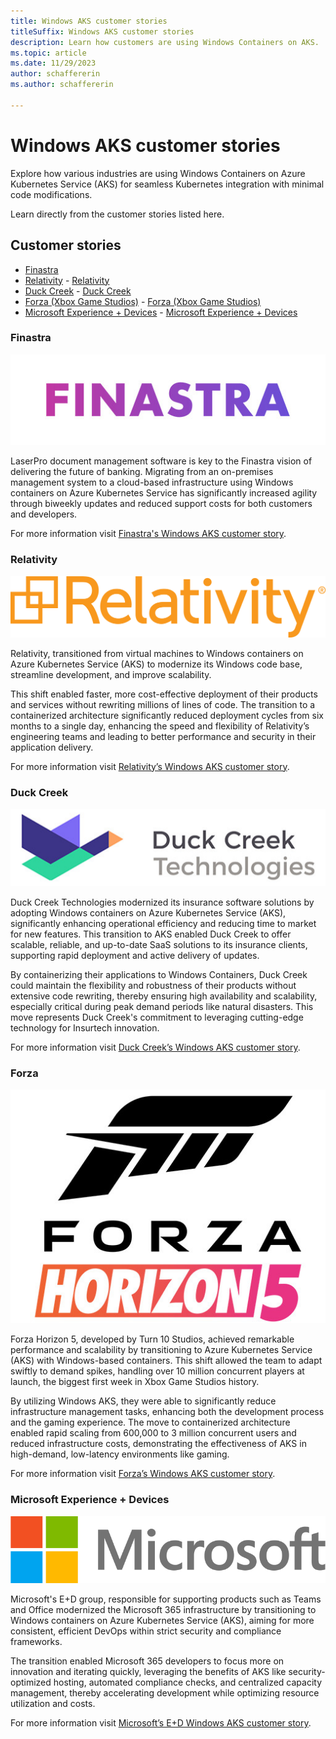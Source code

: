 ```yaml
---
title: Windows AKS customer stories
titleSuffix: Windows AKS customer stories
description: Learn how customers are using Windows Containers on AKS.
ms.topic: article
ms.date: 11/29/2023
author: schaffererin
ms.author: schaffererin

---
```


# Windows AKS customer stories 

Explore how various industries are using Windows Containers on Azure Kubernetes Service (AKS) for seamless Kubernetes integration with minimal code modifications. 

Learn directly from the customer stories listed here.

## Customer stories 
- [Finastra](#finastra)
- [Relativity](#relativity)	- [Relativity](#relativity)
- [Duck Creek](#duck-creek)	- [Duck Creek](#duck-creek)
- [Forza (Xbox Game Studios)](#forza)	- [Forza (Xbox Game Studios)](#forza)
- [Microsoft Experience + Devices](#microsoft-experience--devices)	- [Microsoft Experience + Devices](#microsoft-experience--devices)


### Finastra  

![Logo of Finastra.](./media/windows-aks-customer-stories/finastra.png)

LaserPro document management software is key to the Finastra vision of delivering the future of banking. Migrating from an on-premises management system to a cloud-based infrastructure using Windows containers on Azure Kubernetes Service has significantly increased agility through biweekly updates and reduced support costs for both customers and developers.

For more information visit [Finastra's Windows AKS customer story](https://customers.microsoft.com/en-us/story/1759082810297807726-finastra-azure-kubernetes-service-professional-services-en-united-kingdom). 


### Relativity 

![Logo of Relativity.](./media/windows-aks-customer-stories/relativity.png) 

Relativity, transitioned from virtual machines to Windows containers on Azure Kubernetes Service (AKS) to modernize its Windows code base, streamline development, and improve scalability. 

This shift enabled faster, more cost-effective deployment of their products and services without rewriting millions of lines of code. The transition to a containerized architecture significantly reduced deployment cycles from six months to a single day, enhancing the speed and flexibility of Relativity’s engineering teams and leading to better performance and security in their application delivery.  

For more information visit [Relativity’s Windows AKS customer story](https://customers.microsoft.com/story/1516554049543037694-windows-containers-helps-relativity-boost-reliability-security). 
  

### Duck Creek 

![Logo of Duck Creek.](./media/windows-aks-customer-stories/duck-creek.png) 

Duck Creek Technologies modernized its insurance software solutions by adopting Windows containers on Azure Kubernetes Service (AKS), significantly enhancing operational efficiency and reducing time to market for new features. This transition to AKS enabled Duck Creek to offer scalable, reliable, and up-to-date SaaS solutions to its insurance clients, supporting rapid deployment and active delivery of updates.  

By containerizing their applications to Windows Containers, Duck Creek could maintain the flexibility and robustness of their products without extensive code rewriting, thereby ensuring high availability and scalability, especially critical during peak demand periods like natural disasters. This move represents Duck Creek's commitment to leveraging cutting-edge technology for Insurtech innovation. 

For more information visit [Duck Creek’s Windows AKS customer story](https://customers.microsoft.com/story/1547298699206424647-duck-creek-insurance-core-systems-provide-evergreen-saas-solutions-using-windows-containers-aks). 

### Forza 

![Logo of Forza.](./media/windows-aks-customer-stories/forza.png)

Forza Horizon 5, developed by Turn 10 Studios, achieved remarkable performance and scalability by transitioning to Azure Kubernetes Service (AKS) with Windows-based containers. This shift allowed the team to adapt swiftly to demand spikes, handling over 10 million concurrent players at launch, the biggest first week in Xbox Game Studios history.  

By utilizing Windows AKS, they were able to significantly reduce infrastructure management tasks, enhancing both the development process and the gaming experience. The move to containerized architecture enabled rapid scaling from 600,000 to 3 million concurrent users and reduced infrastructure costs, demonstrating the effectiveness of AKS in high-demand, low-latency environments like gaming. 

 For more information visit [Forza’s Windows AKS customer story](https://customers.microsoft.com/story/1498781140435260527-forza-horizon-5-crosses-finish-line-fueled-by-azure-kubernetes-service). 

### Microsoft Experience + Devices 

![Logo of Microsoft.](./media/windows-aks-customer-stories/microsoft.png)

Microsoft's E+D group, responsible for supporting products such as Teams and Office modernized the Microsoft 365 infrastructure by transitioning to Windows containers on Azure Kubernetes Service (AKS), aiming for more consistent, efficient DevOps within strict security and compliance frameworks.  

The transition enabled Microsoft 365 developers to focus more on innovation and iterating quickly, leveraging the benefits of AKS like security-optimized hosting, automated compliance checks, and centralized capacity management, thereby accelerating development while optimizing resource utilization and costs. 

For more information visit [Microsoft’s E+D Windows AKS customer story](https://customers.microsoft.com/story/1536483517282553662-modernizing-microsoft-365-windows-containers-azure-kubernetes-service).
